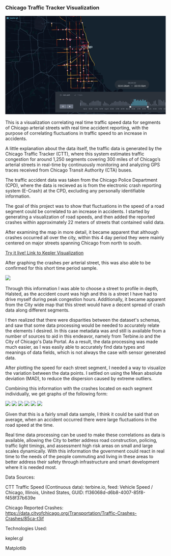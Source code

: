 ### Chicago Traffic Tracker Visualization

![](https://github.com/thenick775/terbine_visualizations/blob/master/ctt_crash_visualization/graphics/demo.png)

This is a visualization correlating real time traffic speed data for segments of Chicago arterial streets with real time accident reporting, with the purpose of correlating fluctuations in traffic speed to an increase in accidents.

A little explanation about the data itself, the traffic data is generated by the Chicago Traffic Tracker (CTT), where this system estimates traffic congestion for around 1,250 segments covering 300 miles of of Chicago’s arterial streets in real-time by continuously monitoring and analyzing GPS traces received from Chicago Transit Authority (CTA) buses.

The traffic accident data was taken from the Chicago Police Department (CPD), where the data is recieved as is from the electronic crash reporting system (E-Crash) at the CPD, excluding any personally identifiable information.

The goal of this project was to show that fluctuations in the speed of a road segment could be correlated to an increase in accidents. I started by generating a visualization of road speeds, and then added the reported crashes within approximately 22 meters of streets that contained valid data. 

After examining the map in more detail, it became apparent that although crashes occurred all over the city, within this 4 day period they were mainly centered on major streets spanning Chicago from north to south.

[Try it live! Link to Kepler Visualization](https://raw.githack.com/thenick775/terbine_visualizations/master/ctt_crash_visualization/kepler_html/ctt_crash_kepler.gl.html)

After graphing the crashes per arterial street, this was also able to be confirmed for this short time period sample.

![](https://github.com/thenick775/terbine_visualizations/blob/master/ctt_crash_visualization/graphics/crashes_per_street.png)

Through this information I was able to choose a street to profile in depth, Halsted, as the accident count was high and this is a street I have had to drive myself during peak congestion hours. Additionally, it became apparent from the City wide map that this street would have a decent spread of crash data along different segments.

I then realized that there were disparities between the dataset's schemas, and saw that some data processing would be needed to accurately relate the elements I desired. In this case metadata was and still is available from a number of sources to aid in this endeavor, namely from Terbine.io and the City of Chicago's Data Portal. As a result, the data processing was made much easier, as I was easily able to accurately find data types and meanings of data fields, which is not always the case with sensor generated data.

After plotting the speed for each street segment, I needed a way to visualize the variation between the data points. I settled on using the Mean absolute deviation (MAD), to reduce the dispersion caused by extreme outliers.

Combining this information with the crashes located on each segment individually, we get graphs of the following form: 

![](https://github.com/thenick775/terbine_visualizations/blob/master/ctt_crash_visualization/graphics/segment_1203.png)
![](https://github.com/thenick775/terbine_visualizations/blob/master/ctt_crash_visualization/graphics/segment_1207.png)
![](https://github.com/thenick775/terbine_visualizations/blob/master/ctt_crash_visualization/graphics/segment_1228.png)
![](https://github.com/thenick775/terbine_visualizations/blob/master/ctt_crash_visualization/graphics/segment_1240.png)
![](https://github.com/thenick775/terbine_visualizations/blob/master/ctt_crash_visualization/graphics/segment_1241.png)
![](https://github.com/thenick775/terbine_visualizations/blob/master/ctt_crash_visualization/graphics/segment_1249.png)

Given that this is a fairly small data sample, I think it could be said that on average, when an accident occurred there were large fluctuations in the road speed at the time.

Real time data processing can be used to make these correlations as data is available, allowing the City to better address road construction, policing, traffic light timings, and assessment high risk areas on small and large scales dynamically. With this information the government could react in real time to the needs of the people commuting and living in these areas to better address their safety through infrastructure and smart development where it is needed most.


Data Sources:

CTT Traffic Speed (Continuous data): terbine.io, feed: Vehicle Speed / Chicago, Illinois, United States, GUID: f136068d-d6b8-4007-85f8-f458f37b639e

Chicago Reported Crashes: https://data.cityofchicago.org/Transportation/Traffic-Crashes-Crashes/85ca-t3if

Technologies Used:

kepler.gl

Matplotlib
